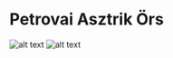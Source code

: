 # Petrovai Asztrik Örs
![alt text](https://github.com/aspik12/Kiralynok/blob/main/form1.jpg?raw=true)
![alt text](https://github.com/aspik12/Kiralynok/blob/main/form2.jpg?raw=true)

